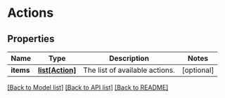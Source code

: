 # Actions

## Properties
Name | Type | Description | Notes
------------ | ------------- | ------------- | -------------
**items** | [**list[Action]**](Action.md) | The list of available actions. | [optional] 

[[Back to Model list]](../README.md#documentation-for-models) [[Back to API list]](../README.md#documentation-for-api-endpoints) [[Back to README]](../README.md)


